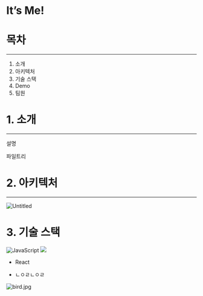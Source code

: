 # It’s Me!

# 목차

---

1. 소개
2. 아키텍처
3. 기술 스택
4. Demo
5. 팀원

# 1. 소개

---

설명

파일트리

# 2. 아키텍처

---

![Untitled](It%E2%80%99s%20Me!%201971e331a74045448b3d9b0a4e896f89/Untitled.png)

# 3. 기술 스택

![JavaScript](https://img.shields.io/badge/javascript-F7DF1E?style=for-the-badge&logo=javascript&logoColor=black)
<img src="https://img.shields.io/badge/Rust-000000?style=flat-square&logo=Rust&logoColor=white"/>
- React

- ㄴㅇㄹㄴㅇㄹ

![bird.jpg](It%E2%80%99s%20Me!%201971e331a74045448b3d9b0a4e896f89/bird.jpg)
